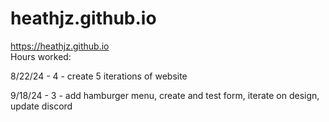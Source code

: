 # heathjz.github.io
https://heathjz.github.io
<br>
Hours worked:

8/22/24 - 4 - create 5 iterations of website

9/18/24 - 3 - add hamburger menu, create and test form, iterate on design, update discord
